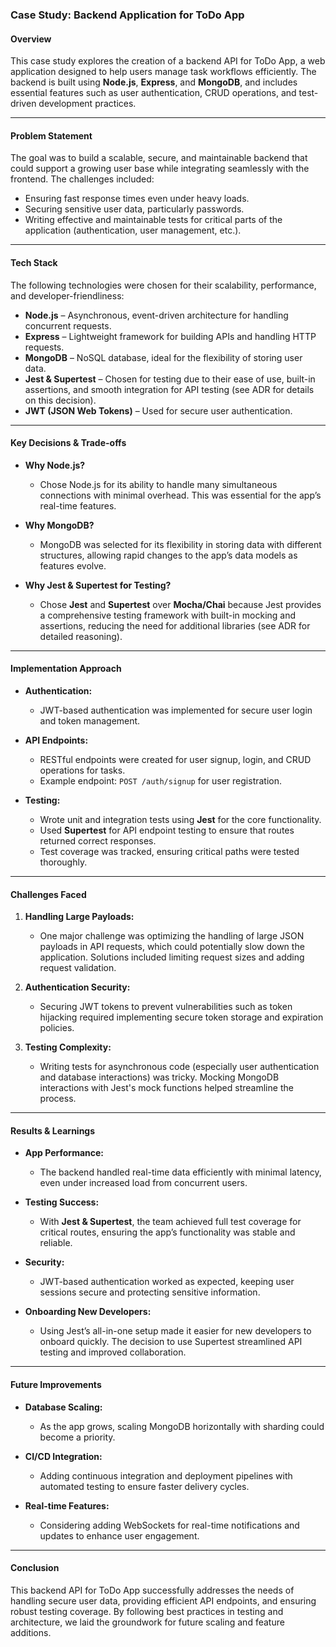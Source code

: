 ### **Case Study: Backend Application for ToDo App**

#### **Overview**

This case study explores the creation of a backend API for ToDo App, a web application designed to help users manage task workflows efficiently. The backend is built using **Node.js**, **Express**, and **MongoDB**, and includes essential features such as user authentication, CRUD operations, and test-driven development practices.

---

#### **Problem Statement**

The goal was to build a scalable, secure, and maintainable backend that could support a growing user base while integrating seamlessly with the frontend. The challenges included:

- Ensuring fast response times even under heavy loads.
- Securing sensitive user data, particularly passwords.
- Writing effective and maintainable tests for critical parts of the application (authentication, user management, etc.).

---

#### **Tech Stack**

The following technologies were chosen for their scalability, performance, and developer-friendliness:

- **Node.js** – Asynchronous, event-driven architecture for handling concurrent requests.
- **Express** – Lightweight framework for building APIs and handling HTTP requests.
- **MongoDB** – NoSQL database, ideal for the flexibility of storing user data.
- **Jest & Supertest** – Chosen for testing due to their ease of use, built-in assertions, and smooth integration for API testing (see ADR for details on this decision).
- **JWT (JSON Web Tokens)** – Used for secure user authentication.

---

#### **Key Decisions & Trade-offs**

- **Why Node.js?**
  - Chose Node.js for its ability to handle many simultaneous connections with minimal overhead. This was essential for the app’s real-time features.
- **Why MongoDB?**

  - MongoDB was selected for its flexibility in storing data with different structures, allowing rapid changes to the app’s data models as features evolve.

- **Why Jest & Supertest for Testing?**
  - Chose **Jest** and **Supertest** over **Mocha/Chai** because Jest provides a comprehensive testing framework with built-in mocking and assertions, reducing the need for additional libraries (see ADR for detailed reasoning).

---

#### **Implementation Approach**

- **Authentication:**
  - JWT-based authentication was implemented for secure user login and token management.
- **API Endpoints:**

  - RESTful endpoints were created for user signup, login, and CRUD operations for tasks.
  - Example endpoint: `POST /auth/signup` for user registration.

- **Testing:**
  - Wrote unit and integration tests using **Jest** for the core functionality.
  - Used **Supertest** for API endpoint testing to ensure that routes returned correct responses.
  - Test coverage was tracked, ensuring critical paths were tested thoroughly.

---

#### **Challenges Faced**

1. **Handling Large Payloads:**
   - One major challenge was optimizing the handling of large JSON payloads in API requests, which could potentially slow down the application. Solutions included limiting request sizes and adding request validation.
2. **Authentication Security:**

   - Securing JWT tokens to prevent vulnerabilities such as token hijacking required implementing secure token storage and expiration policies.

3. **Testing Complexity:**
   - Writing tests for asynchronous code (especially user authentication and database interactions) was tricky. Mocking MongoDB interactions with Jest's mock functions helped streamline the process.

---

#### **Results & Learnings**

- **App Performance:**
  - The backend handled real-time data efficiently with minimal latency, even under increased load from concurrent users.
- **Testing Success:**
  - With **Jest & Supertest**, the team achieved full test coverage for critical routes, ensuring the app’s functionality was stable and reliable.
- **Security:**

  - JWT-based authentication worked as expected, keeping user sessions secure and protecting sensitive information.

- **Onboarding New Developers:**
  - Using Jest’s all-in-one setup made it easier for new developers to onboard quickly. The decision to use Supertest streamlined API testing and improved collaboration.

---

#### **Future Improvements**

- **Database Scaling:**
  - As the app grows, scaling MongoDB horizontally with sharding could become a priority.
- **CI/CD Integration:**

  - Adding continuous integration and deployment pipelines with automated testing to ensure faster delivery cycles.

- **Real-time Features:**
  - Considering adding WebSockets for real-time notifications and updates to enhance user engagement.

---

#### **Conclusion**

This backend API for ToDo App successfully addresses the needs of handling secure user data, providing efficient API endpoints, and ensuring robust testing coverage. By following best practices in testing and architecture, we laid the groundwork for future scaling and feature additions.
